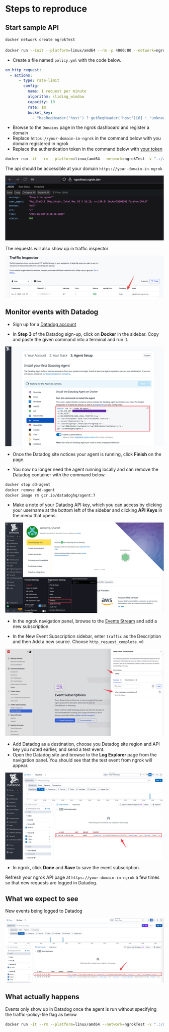 
# Steps to reproduce

## Start sample API


```sh
docker network create ngrokTest

docker run --init --platform=linux/amd64 --rm -p 4000:80 --network=ngrokTest --name="api" -e PORT=80 joelatngrok/api-demo

```


- Create a file named `policy.yml` with the code below.

```yml
on_http_request:
  - actions:
      - type: rate-limit
        config:
          name: 1 request per minute
          algorithm: sliding_window
          capacity: 10
          rate: 1m
          bucket_key:
            - "hasReqHeader('host') ? getReqHeader('host')[0] : 'unknown'"
```

- Browse to the `Domains` page in the ngrok dashboard and register a domain
- Replace `https://your-domain-in-ngrok` in the command below with you domain registered in ngrok
- Replace the authentication token in the command below with [your token](https://dashboard.ngrok.com/get-started/your-authtoken)

```sh
docker run -it --rm --platform=linux/amd64 --network=ngrokTest -v ".:/app" -w "/app" -e NGROK_AUTHTOKEN=your-token ngrok/ngrok:3.22.0-alpine-amd64 http http://api --traffic-policy-file policy.yml --url https://your-domain-in-ngrok
```

The api should be accessible at your domain `https://your-domain-in-ngrok`

![](img/1.png)

The requests will also show up in traffic inspector

![](img/2.png)


## Monitor events with Datadog

- Sign up for a [Datadog account](https://www.datadoghq.com/)

- In **Step 3** of the Datadog sign-up, click on **Docker** in the sidebar. Copy and paste the given command into a terminal and run it.

![](img/3.png)

- Once the Datadog site notices your agent is running, click **Finish** on the page.

- You now no longer need the agent running locally and can remove the Datadog container with the command below.


```sh
docker stop dd-agent
docker remove dd-agent
docker image rm gcr.io/datadoghq/agent:7
```

- Make a note of your Datadog API key, which you can access by clicking your username at the bottom left of the sidebar and clicking **API Keys** in the menu that opens.

![](img/4.png)


- In the ngrok navigation panel, browse to the [Events Stream](https://dashboard.ngrok.com/event-subscriptions) and add a new subscription.

- In the New Event Subscription sidebar, enter `traffic` as the Description and then Add a new source. Choose `http_request_complete.v0`

![](img/5.png)

- Add Datadog as a destination, choose you Datadog site region and API key you noted earlier, and send a test event.
- Open the Datadog site and browse to the **Log Explorer** page from the navigation panel. You should see that the test event from ngrok will appear.

![](img/6.png)

- In ngrok, click **Done** and **Save** to save the event subscription.

Refresh your ngrok API page at `https://your-domain-in-ngrok` a few times so that new requests are logged in Datadog.


## What we expect to see 

New events being logged to Datadog

![](img/7.png)


## What actually happens 


Events only show up in Datadog once the agent is run without specifying the traffic-policy-file flag as below


```sh
docker run -it --rm --platform=linux/amd64 --network=ngrokTest -v ".:/app" -w "/app" -e NGROK_AUTHTOKEN=your-token ngrok/ngrok:3.22.0-alpine-amd64 http http://api --url https://your-domain-in-ngrok
```


